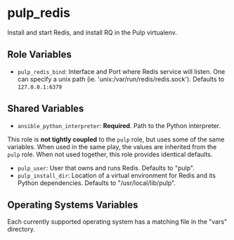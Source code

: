 pulp_redis
==========

Install and start Redis, and install RQ in the Pulp virtualenv.

Role Variables
--------------

* `pulp_redis_bind`: Interface and Port where Redis service will listen. One can specify a unix
   path (ie. 'unix:/var/run/redis/redis.sock'). Defaults to `127.0.0.1:6379`

Shared Variables
----------------

* `ansible_python_interpreter`: **Required**. Path to the Python interpreter.

This role is **not tightly coupled** to the `pulp` role, but uses some of the same
variables. When used in the same play, the values are inherited from the `pulp`
role. When not used together, this role provides identical defaults.

* `pulp_user`: User that owns and runs Redis. Defaults to "pulp".
* `pulp_install_dir`: Location of a virtual environment for Redis and its Python
  dependencies. Defaults to "/usr/local/lib/pulp".


Operating Systems Variables
---------------------------

Each currently supported operating system has a matching file in the "vars"
directory.
